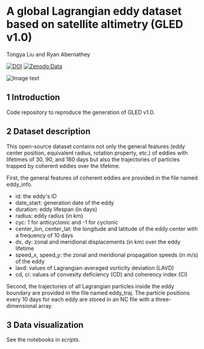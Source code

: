 # A global Lagrangian eddy dataset based on satellite altimetry (GLED v1.0)
Tongya Liu and Ryan Abernathey

[![DOI](https://zenodo.org/badge/182862122.svg)](https://zenodo.org/badge/latestdoi/182862122)
[![Zenodo:Data](https://img.shields.io/badge/Zenodo:Data-10.5281/zenodo.2648855-blue.svg)](https://zenodo.org/record/2648855)

![Image text](scripts/fig_lavd.png)


## 1 Introduction

Code repository to reproduce the generation of GLED v1.0. 

## 2 Dataset description
This open-source dataset contains not only the general features (eddy center position, equivalent radius, rotation property, etc.) of eddies with lifetimes of 30, 90, and 180 days but also the trajectories of particles trapped by coherent eddies over the lifetime.

First, the general features of coherent eddies are provided in the file named eddy_info. 
- id: the eddy's ID
- date_start: generation date of the eddy
- duration: eddy lifespan (in days)
- radius: eddy radius (in km)
- cyc: 1 for anticyclonic and -1 for cyclonic
- center_lon, center_lat: the longitude and latitude of the eddy center with a frequency of 10 days
- dx, dy: zonal and meridional displacements (in km) over the eddy lifetime
- speed_x, speed_y: the zonal and meridional propagation speeds (in m/s) of the eddy
- lavd: values of Lagrangian-averaged vorticity deviation (LAVD)
- cd, ci: values of convexity deficiency (CD) and coherency index (CI)

Second, the trajectories of all Lagrangian particles inside the eddy boundary are provided in the file named eddy_traj. The particle positions every 10 days for each eddy are stored in an NC file with a three-dimensional array.


## 3 Data visualization
See the notebooks in *scripts*.